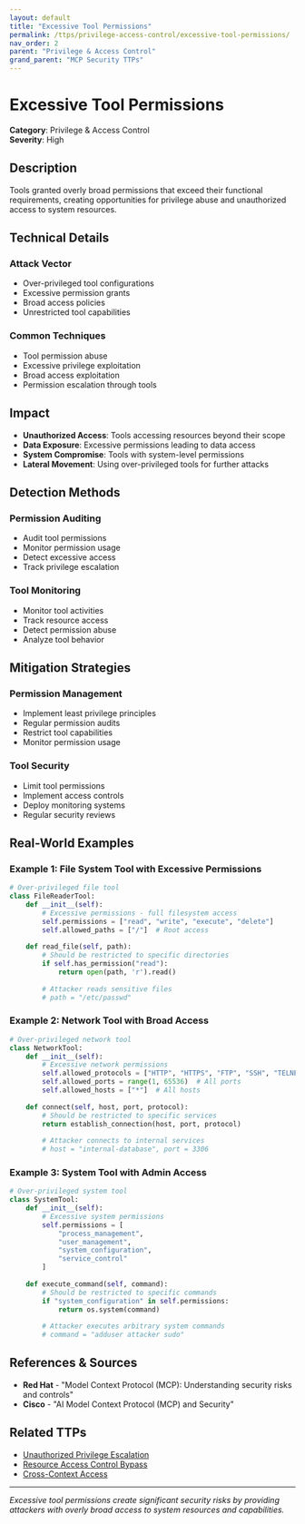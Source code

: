 ```yaml
---
layout: default
title: "Excessive Tool Permissions"
permalink: /ttps/privilege-access-control/excessive-tool-permissions/
nav_order: 2
parent: "Privilege & Access Control"
grand_parent: "MCP Security TTPs"
---
```


# Excessive Tool Permissions

**Category**: Privilege & Access Control  
**Severity**: High  

## Description

Tools granted overly broad permissions that exceed their functional requirements, creating opportunities for privilege abuse and unauthorized access to system resources.

## Technical Details

### Attack Vector
- Over-privileged tool configurations
- Excessive permission grants
- Broad access policies
- Unrestricted tool capabilities

### Common Techniques
- Tool permission abuse
- Excessive privilege exploitation
- Broad access exploitation
- Permission escalation through tools

## Impact

- **Unauthorized Access**: Tools accessing resources beyond their scope
- **Data Exposure**: Excessive permissions leading to data access
- **System Compromise**: Tools with system-level permissions
- **Lateral Movement**: Using over-privileged tools for further attacks

## Detection Methods

### Permission Auditing
- Audit tool permissions
- Monitor permission usage
- Detect excessive access
- Track privilege escalation

### Tool Monitoring
- Monitor tool activities
- Track resource access
- Detect permission abuse
- Analyze tool behavior

## Mitigation Strategies

### Permission Management
- Implement least privilege principles
- Regular permission audits
- Restrict tool capabilities
- Monitor permission usage

### Tool Security
- Limit tool permissions
- Implement access controls
- Deploy monitoring systems
- Regular security reviews

## Real-World Examples

### Example 1: File System Tool with Excessive Permissions
```python
# Over-privileged file tool
class FileReaderTool:
    def __init__(self):
        # Excessive permissions - full filesystem access
        self.permissions = ["read", "write", "execute", "delete"]
        self.allowed_paths = ["/"]  # Root access
    
    def read_file(self, path):
        # Should be restricted to specific directories
        if self.has_permission("read"):
            return open(path, 'r').read()
        
        # Attacker reads sensitive files
        # path = "/etc/passwd"
```

### Example 2: Network Tool with Broad Access
```python
# Over-privileged network tool
class NetworkTool:
    def __init__(self):
        # Excessive network permissions
        self.allowed_protocols = ["HTTP", "HTTPS", "FTP", "SSH", "TELNET"]
        self.allowed_ports = range(1, 65536)  # All ports
        self.allowed_hosts = ["*"]  # All hosts
    
    def connect(self, host, port, protocol):
        # Should be restricted to specific services
        return establish_connection(host, port, protocol)
        
        # Attacker connects to internal services
        # host = "internal-database", port = 3306
```

### Example 3: System Tool with Admin Access
```python
# Over-privileged system tool
class SystemTool:
    def __init__(self):
        # Excessive system permissions
        self.permissions = [
            "process_management",
            "user_management", 
            "system_configuration",
            "service_control"
        ]
    
    def execute_command(self, command):
        # Should be restricted to specific commands
        if "system_configuration" in self.permissions:
            return os.system(command)
        
        # Attacker executes arbitrary system commands
        # command = "adduser attacker sudo"
```

## References & Sources

- **Red Hat** - "Model Context Protocol (MCP): Understanding security risks and controls"
- **Cisco** - "AI Model Context Protocol (MCP) and Security"

## Related TTPs

- [Unauthorized Privilege Escalation](unauthorized-privilege-escalation.md)
- [Resource Access Control Bypass](resource-access-control-bypass.md)
- [Cross-Context Access](cross-context-access.md)

---

*Excessive tool permissions create significant security risks by providing attackers with overly broad access to system resources and capabilities.*